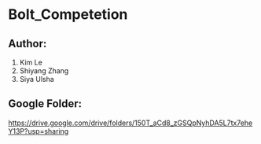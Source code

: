 # Bolt_Competetion

## Author:
 1. Kim Le
 2. Shiyang Zhang
 3. Siya Ulsha


## Google Folder:
https://drive.google.com/drive/folders/150T_aCd8_zGSQpNyhDA5L7tx7eheY13P?usp=sharing
